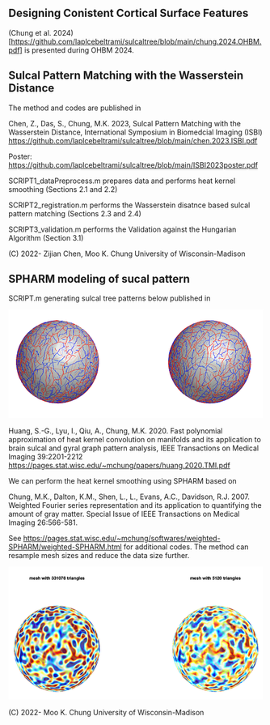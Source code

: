 ## Designing Conistent Cortical Surface Features

(Chung et al. 2024)
[https://github.com/laplcebeltrami/sulcaltree/blob/main/chung.2024.OHBM.pdf] is presented during OHBM 2024.

## Sulcal Pattern Matching with the Wasserstein Distance

The method and codes are published in 

Chen, Z., Das, S., Chung, M.K. 2023, Sulcal Pattern Matching with the Wasserstein Distance, 
International Symposium in Biomedcial Imaging (ISBI)
https://github.com/laplcebeltrami/sulcaltree/blob/main/chen.2023.ISBI.pdf

Poster: https://github.com/laplcebeltrami/sulcaltree/blob/main/ISBI2023poster.pdf


SCRIPT1_dataPreprocess.m prepares data and performs heat kernel smoothing (Sections 2.1 and 2.2)

SCRIPT2_registration.m performs the Wasserstein disatnce based sulcal pattern matching (Sections 2.3 and 2.4) 

SCRIPT3_validation.m performs the Validation against the Hungarian Algorithm (Section 3.1)





(C) 2022- Zijian Chen, Moo K. Chung
University of Wisconsin-Madison








## 
## SPHARM modeling of sucal pattern

SCRIPT.m generating sulcal tree patterns below published in 

![alt text](https://github.com/laplcebeltrami/sulcaltree/blob/main/resampled.png?raw=true)

Huang, S.-G., Lyu, I., Qiu, A., Chung, M.K. 2020. Fast polynomial approximation of heat kernel convolution on manifolds and its application to brain sulcal and gyral graph pattern analysis, IEEE Transactions on 
Medical Imaging 39:2201-2212  https://pages.stat.wisc.edu/~mchung/papers/huang.2020.TMI.pdf

We can perform the heat kernel smoothing using SPHARM based on  

Chung, M.K., Dalton, K.M., Shen, L., L., Evans, A.C., Davidson, R.J. 2007. Weighted Fourier series representation and its application to quantifying the amount of gray matter. Special Issue of  IEEE Transactions on Medical Imaging 26:566-581. 

See https://pages.stat.wisc.edu/~mchung/softwares/weighted-SPHARM/weighted-SPHARM.html for additional codes. The method can resample mesh sizes and reduce the data size further.

![alt text](https://github.com/laplcebeltrami/sulcaltree/blob/main/sulcalpattern.png?raw=true)





(C) 2022- Moo K. Chung
University of Wisconsin-Madison
